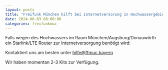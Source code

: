 ```yaml
---
layout: posts
title: "Freifunk München hilft bei Internetversorung in Hochwassergebieten (München/Augsburg/Donauwörth)"
date: 2024-06-03 08:00:00
categories: freifunkmuc
---
```


Falls wegen des Hochwassers im Raum München/Augsburg/Donauwörth ein Starlink/LTE Router zur Internetversorgung benötigt wird:

Kontaktiert uns am besten unter [hilfe@ffmuc.bayern](mailto:hilfe@ffmuc.bayern)

Wir haben momentan 2-3 Kits zur Verfügung.
